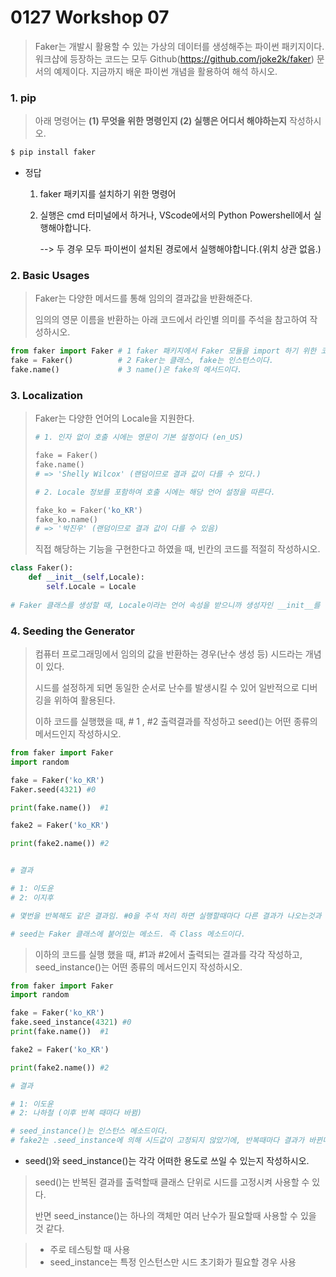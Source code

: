 # 0127 Workshop 07

> Faker는 개발시 활용할 수 있는 가상의 데이터를 생성해주는 파이썬 패키지이다. 워크샵에 등장하는 코드는 모두 Github(https://github.com/joke2k/faker) 문서의 예제이다. 지금까지 배운 파이썬 개념을 활용하여 해석 하시오.



### 1. pip

> 아래 명령어는 **(1) 무엇을 위한 명령인지 (2) 실행은 어디서 해야하는지**  작성하시오.

```python
$ pip install faker
```



* 정답

  1. faker 패키지를 설치하기 위한 명령어

  2. 실행은 cmd 터미널에서 하거나, VScode에서의 Python Powershell에서 실행해야합니다.

     --> 두 경우 모두 파이썬이 설치된 경로에서 실행해야합니다.(위치 상관 없음.)



### 2. Basic Usages

> Faker는 다양한 메서드를 통해 임의의 결과값을 반환해준다.
>
> 임의의 영문 이름을 반환하는 아래 코드에서 라인별 의미를 주석을 참고하여 작성하시오.



```python
from faker import Faker # 1 faker 패키지에서 Faker 모듈을 import 하기 위한 코드이다.
fake = Faker()			# 2 Faker는 클래스, fake는 인스턴스이다.
fake.name()				# 3 name()은 fake의 메서드이다.
```





### 3. Localization

> Faker는 다양한 언어의 Locale을 지원한다.
>
> ```python
> # 1. 인자 없이 호출 시에는 영문이 기본 설정이다 (en_US)
> 
> fake = Faker()
> fake.name()
> # => 'Shelly Wilcox' (랜덤이므로 결과 값이 다를 수 있다.)
> ```
>
> ```python
> # 2. Locale 정보를 포함하여 호출 시에는 해당 언어 설정을 따른다.
> 
> fake_ko = Faker('ko_KR')
> fake_ko.name()
> # => '박진우' (랜덤이므로 결과 값이 다를 수 있음)
> ```
>
> 직접 해당하는 기능을 구현한다고 하였을 때, 빈칸의 코드를 적절히 작성하시오.



```python
class Faker():
    def __init__(self,Locale):
        self.Locale = Locale
    
# Faker 클래스를 생성할 때, Locale이라는 언어 속성을 받으니까 생성자인 __init__를 구현해준다.
```





### 4. Seeding the Generator

> 컴퓨터 프로그래밍에서 임의의 값을 반환하는 경우(난수 생성 등) 시드라는 개념이 있다.
>
> 시드를 설정하게 되면 동일한 순서로 난수를 발생시킬 수 있어 일반적으로 디버깅을 위하여 활용된다.
>
> 이하 코드를 실행했을 때, # 1 , #2 출력결과를 작성하고 seed()는 어떤 종류의 메서드인지 작성하시오.

```python
from faker import Faker
import random

fake = Faker('ko_KR')
Faker.seed(4321) #0

print(fake.name())  #1

fake2 = Faker('ko_KR')

print(fake2.name()) #2


# 결과

# 1: 이도윤
# 2: 이지후

# 몇번을 반복해도 같은 결과임. #0을 주석 처리 하면 실행할때마다 다른 결과가 나오는것과 대조됨.

# seed는 Faker 클래스에 붙어있는 메소드. 즉 Class 메소드이다.

```



> 이하의 코드를 실행 했을 때, #1과 #2에서 출력되는 결과를 각각 작성하고, seed_instance()는 어떤 종류의 메서드인지 작성하시오.

```python
from faker import Faker
import random

fake = Faker('ko_KR')
fake.seed_instance(4321) #0
print(fake.name())  #1

fake2 = Faker('ko_KR')

print(fake2.name()) #2

# 결과

# 1: 이도윤
# 2: 나하철 (이후 반복 때마다 바뀜) 

# seed_instance()는 인스턴스 메소드이다.
# fake2는 .seed_instance에 의해 시드값이 고정되지 않았기에, 반복때마다 결과가 바뀐다
```





* seed()와 seed_instance()는 각각 어떠한 용도로 쓰일 수 있는지 작성하시오.

> seed()는 반복된 결과를 출력할때 클래스 단위로 시드를 고정시켜 사용할 수 있다.
>
> 반면 seed_instance()는 하나의 객체만 여러 난수가 필요할때 사용할 수 있을 것 같다.



> * 주로 테스팅할 때 사용
> * seed_instance는 특정 인스턴스만 시드 초기화가 필요할 경우 사용